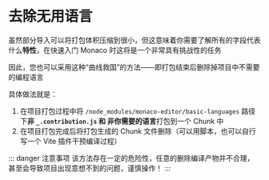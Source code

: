 # 去除无用语言

虽然部分导入可以将打包体积压缩到很小，但这意味着你需要了解所有的字段代表什么**特性**，在快速入门 Monaco 时这将是一个非常具有挑战性的任务

因此，您也可以采用这种“曲线救国”的方法——即打包结束后删除掉项目中不需要的编程语言

具体做法就是：
1. 在项目打包过程中将 `/node_modules/monaco-editor/basic-languages` 路径下**非 `_.contribution.js` 和 非你需要的语言**打包到一个 Chunk 中
2. 在项目打包完成后将打包生成的 Chunk 文件删除（可以用脚本，也可以自行写一个 Vite 插件干预编译过程）

::: danger 注意事项
该方法存在一定的危险性，任意的删除编译产物并不合理，甚至会导致项目出现意想不到的问题，谨慎操作！
:::